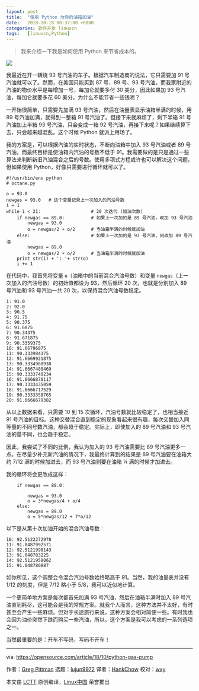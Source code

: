```yaml
---
layout: post
title:	"使用 Python 为你的油箱加油"
date:	2018-10-18 00:37:00 +0800 
categories:	软件开发 linuxcn 
tags:	[linuxcn,Python]
---
```




> 
> 我来介绍一下我是如何使用 Python 来节省成本的。
> 
> 
> 


![](/Asserts/Images//attachment/album/201810/18/003647fykfkj2p2kc57ezx.jpg)


我最近在开一辆烧 93 号汽油的车子。根据汽车制造商的说法，它只需要加 91 号汽油就可以了。然而，在美国只能买到 87 号、89 号、93 号汽油。而我家附近的汽油的物价水平是每增加一号，每加仑就要多付 30 美分，因此如果加 93 号汽油，每加仑就要多花 60 美分。为什么不能节省一些钱呢？


一开始很简单，只需要先加满 93 号汽油，然后在油量表显示油箱半满的时候，用 89 号汽油加满，就得到一整箱 91 号汽油了。但接下来就麻烦了，剩下半箱 91 号汽油加上半箱 93 号汽油，只会变成一箱 92 号汽油，再接下来呢？如果继续算下去，只会越来越混乱。这个时候 Python 就派上用场了。


我的方案是，可以根据汽油的实时状态，不断向油箱中加入 93 号汽油或者 89 号汽油，而最终目标是使油箱内汽油的号数不低于 91。我需要做的是只是通过一些算法来判断新旧汽油混合之后的号数。使用多项式方程或许也可以解决这个问题，但如果使用 Python，好像只需要进行循环就可以了。



```
#!/usr/bin/env python
# octane.py

o = 93.0
newgas = 93.0   # 这个变量记录上一次加入的汽油号数
i = 1
while i < 21:                   # 20 次迭代 (加油次数)
    if newgas == 89.0:          # 如果上一次加的是 89 号汽油，改加 93 号汽油
        newgas = 93.0
        o = newgas/2 + o/2      # 当油箱半满的时候就加油
    else:                       # 如果上一次加的是 93 号汽油，则改加 89 号汽油
        newgas = 89.0
        o = newgas/2 + o/2      # 当油箱半满的时候就加油
    print str(i) + ': '+ str(o)
    i += 1
```

在代码中，我首先将变量 `o`（油箱中的当前混合汽油号数）和变量 `newgas`（上一次加入的汽油号数）的初始值都设为 93，然后循环 20 次，也就是分别加入 89 号汽油和 93 号汽油一共 20 次，以保持混合汽油号数稳定。



```
1: 91.0
2: 92.0
3: 90.5
4: 91.75
5: 90.375
6: 91.6875
7: 90.34375
8: 91.671875
9: 90.3359375
10: 91.66796875
11: 90.333984375
12: 91.6669921875
13: 90.3334960938
14: 91.6667480469
15: 90.3333740234
16: 91.6666870117
17: 90.3333435059
18: 91.6666717529
19: 90.3333358765
20: 91.6666679382
```

从以上数据来看，只需要 10 到 15 次循环，汽油号数就比较稳定了，也相当接近 91 号汽油的目标。这种交替混合直到稳定的现象看起来很有趣，每次交替加入同等量的不同号数汽油，都会趋于稳定。实际上，即使加入的 89 号汽油和 93 号汽油的量不同，也会趋于稳定。


因此，我尝试了不同的比例，我认为加入的 93 号汽油需要比 89 号汽油更多一点。在尽量少补充新汽油的情况下，我最终计算到的结果是 89 号汽油要在油箱大约 7/12 满的时候加进去，而 93 号汽油则要在油箱 ¼ 满的时候才加进去。


我的循环将会更改成这样：



```
    if newgas == 89.0:            
                                 
        newgas = 93.0
        o = 3*newgas/4 + o/4      
    else:                        
        newgas = 89.0
        o = 5*newgas/12 + 7*o/12
```

以下是从第十次加油开始的混合汽油号数：



```
10: 92.5122272978
11: 91.0487992571
12: 92.5121998143
13: 91.048783225
14: 92.5121958062
15: 91.048780887
```

如你所见，这个调整会令混合汽油号数始终略高于 91。当然，我的油量表并没有 1/12 的刻度，但是 7/12 略小于 5/8，我可以近似地计算。


一个更简单地方案是每次都首先加满 93 号汽油，然后在油箱半满时加入 89 号汽油直到耗尽，这可能会是我的常规方案。就我个人而言，这种方法并不太好，有时甚至会产生一些麻烦。但对于长途旅行来说，这种方案会相对简便一些。有时我也会因为油价突然下跌而购买一些汽油，所以，这个方案是我可以考虑的一系列选项之一。


当然最重要的是：开车不写码，写码不开车！




---


via: <https://opensource.com/article/18/10/python-gas-pump>


作者：[Greg Pittman](https://opensource.com/users/greg-p) 选题：[lujun9972](https://github.com/lujun9972) 译者：[HankChow](https://github.com/HankChow) 校对：[wxy](https://github.com/wxy)


本文由 [LCTT](https://github.com/LCTT/TranslateProject) 原创编译，[Linux中国](https://linux.cn/) 荣誉推出
